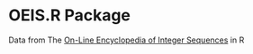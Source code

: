 # OEIS.R Package

Data from The [On-Line Encyclopedia of Integer Sequences]("https://oeis.org/")
in R

